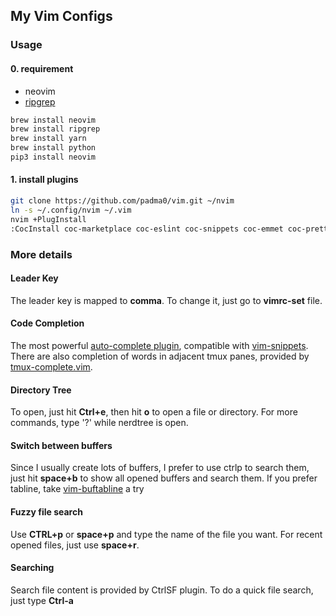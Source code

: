 ## My Vim Configs

### Usage

#### 0. requirement
- neovim
- [ripgrep](https://github.com/BurntSushi/ripgrep)
```sh
brew install neovim
brew install ripgrep
brew install yarn
brew install python
pip3 install neovim
```
#### 1. install plugins
```sh
git clone https://github.com/padma0/vim.git ~/nvim
ln -s ~/.config/nvim ~/.vim
nvim +PlugInstall
:CocInstall coc-marketplace coc-eslint coc-snippets coc-emmet coc-prettier coc-json coc-css coc-tsserver coc-elixir coc-diagnostic
```

### More details

#### Leader Key
The leader key is mapped to **comma**. To change it, just go to **vimrc-set** file.

#### Code Completion
The most powerful [auto-complete plugin](https://github.com/Shougo/neocomplete.vim), compatible with [vim-snippets](https://github.com/honza/vim-snippets).
There are also completion of words in adjacent tmux panes, provided by [tmux-complete.vim](https://github.com/wellle/tmux-complete.vim).

#### Directory Tree
To open, just hit **Ctrl+e**, then hit **o** to open a file or directory. For more commands, type '?' while nerdtree is open.

#### Switch between buffers
Since I usually create lots of buffers, I prefer to use ctrlp to search them, just hit **space+b** to show all opened buffers and search them. If you prefer tabline, take [vim-buftabline](https://github.com/ap/vim-buftabline) a try

#### Fuzzy file search
Use **CTRL+p** or **space+p** and type the name of the file you want. For recent opened files, just use **space+r**.

#### Searching
Search file content is provided by CtrlSF plugin. To do a quick file search, just type **Ctrl-a**
